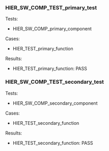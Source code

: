 ### HIER_SW_COMP_TEST_primary_test

Tests:

- HIER_SW_COMP_primary_component

Cases:

- HIER_TEST_primary_function

Results:

- HIER_TEST_primary_function: PASS

### HIER_SW_COMP_TEST_secondary_test

Tests:

- HIER_SW_COMP_secondary_component

Cases:

- HIER_TEST_secondary_function

Results:

- HIER_TEST_secondary_function: PASS
